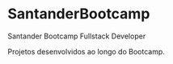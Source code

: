 # SantanderBootcamp
Santander Bootcamp Fullstack Developer

Projetos desenvolvidos ao longo do Bootcamp.
